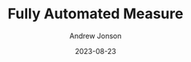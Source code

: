 ---
layout: article
permalink: /blog/Fully_Automated_Measure/
title: "Fully Automated Measure"
date: "2023-08-23"
image: "/img/https-www-pexels-com-photo-two-women-in-front-of-dry-erase-boa-2.png"
contents:
  - subtitle: "Lorem ipsum dolor sit amet, consectetur adipiscing elit, sed do eiusmod."
    text: "Lorem ipsum dolor sit amet, consectetur adipiscing elit, sed do eiusmod tempor incididunt ut labore et dolore magna aliqua. Non blandit massa enim nec. Scelerisque viverra mauris in aliquam sem. At risus viverra adipiscing at in tellus. Sociis natoque penatibus et magnis dis parturient montes. Ridiculus mus mauris vitae ultricies leo. Neque egestas congue quisque egestas diam. Risus in hendrerit gravida rutrum quisque non."
  - subtitle: "Lorem ipsum dolor sit amet, consectetur adipiscing elit, sed do eiusmod."
    text: "Lorem ipsum dolor sit amet, consectetur adipiscing elit, sed do eiusmod tempor incididunt ut labore et dolore magna aliqua. Non blandit massa enim nec. Scelerisque viverra mauris in aliquam sem. At risus viverra adipiscing at in tellus. Sociis natoque penatibus et magnis dis parturient montes. Ridiculus mus mauris vitae ultricies leo. Neque egestas congue quisque egestas diam. Risus in hendrerit gravida rutrum quisque non."
    list:
      - "Lorem ipsum dolor sit amet"
      - "Non blandit massa enim nec scelerisque"
      - "Neque egestas congue quisque egestas"
  - subtitle: "Lorem ipsum dolor sit amet, consectetur adipiscing elit, sed do eiusmod."
    text: "Lorem ipsum dolor sit amet, consectetur adipiscing elit, sed do eiusmod tempor incididunt ut labore et dolore magna aliqua. Non blandit massa enim nec. Scelerisque viverra mauris in aliquam sem. At risus viverra adipiscing at in tellus. Sociis natoque penatibus et magnis dis parturient montes. Ridiculus mus mauris vitae ultricies leo. Neque egestas congue quisque egestas diam. Risus in hendrerit gravida rutrum quisque non."
author: "Andrew Jonson"
excerpt: "A brief introduction to choosing great font pairs for your design."
---
